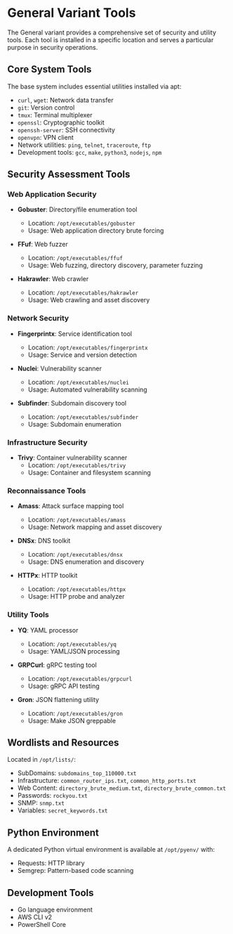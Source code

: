 # General Variant Tools

The General variant provides a comprehensive set of security and utility tools. Each tool is installed in a specific location and serves a particular purpose in security operations.

## Core System Tools

The base system includes essential utilities installed via apt:

- `curl`, `wget`: Network data transfer
- `git`: Version control
- `tmux`: Terminal multiplexer
- `openssl`: Cryptographic toolkit
- `openssh-server`: SSH connectivity
- `openvpn`: VPN client
- Network utilities: `ping`, `telnet`, `traceroute`, `ftp`
- Development tools: `gcc`, `make`, `python3`, `nodejs`, `npm`

## Security Assessment Tools

### Web Application Security

- **Gobuster**: Directory/file enumeration tool
    - Location: `/opt/executables/gobuster`
    - Usage: Web application directory brute forcing

- **FFuf**: Web fuzzer
    - Location: `/opt/executables/ffuf`
    - Usage: Web fuzzing, directory discovery, parameter fuzzing

- **Hakrawler**: Web crawler
    - Location: `/opt/executables/hakrawler`
    - Usage: Web crawling and asset discovery

### Network Security

- **Fingerprintx**: Service identification tool
    - Location: `/opt/executables/fingerprintx`
    - Usage: Service and version detection

- **Nuclei**: Vulnerability scanner
    - Location: `/opt/executables/nuclei`
    - Usage: Automated vulnerability scanning

- **Subfinder**: Subdomain discovery tool
    - Location: `/opt/executables/subfinder`
    - Usage: Subdomain enumeration

### Infrastructure Security

- **Trivy**: Container vulnerability scanner
  - Location: `/opt/executables/trivy`
  - Usage: Container and filesystem scanning

### Reconnaissance Tools

- **Amass**: Attack surface mapping tool
    - Location: `/opt/executables/amass`
    - Usage: Network mapping and asset discovery

- **DNSx**: DNS toolkit
    - Location: `/opt/executables/dnsx`
    - Usage: DNS enumeration and discovery

- **HTTPx**: HTTP toolkit
    - Location: `/opt/executables/httpx`
    - Usage: HTTP probe and analyzer

### Utility Tools

- **YQ**: YAML processor
    - Location: `/opt/executables/yq`
    - Usage: YAML/JSON processing

- **GRPCurl**: gRPC testing tool
    - Location: `/opt/executables/grpcurl`
    - Usage: gRPC API testing

- **Gron**: JSON flattening utility
    - Location: `/opt/executables/gron`
    - Usage: Make JSON greppable

## Wordlists and Resources

Located in `/opt/lists/`:

- SubDomains: `subdomains_top_110000.txt`
- Infrastructure: `common_router_ips.txt`, `common_http_ports.txt`
- Web Content: `directory_brute_medium.txt`, `directory_brute_common.txt`
- Passwords: `rockyou.txt`
- SNMP: `snmp.txt`
- Variables: `secret_keywords.txt`

## Python Environment

A dedicated Python virtual environment is available at `/opt/pyenv/` with:

- Requests: HTTP library
- Semgrep: Pattern-based code scanning

## Development Tools

- Go language environment
- AWS CLI v2
- PowerShell Core
